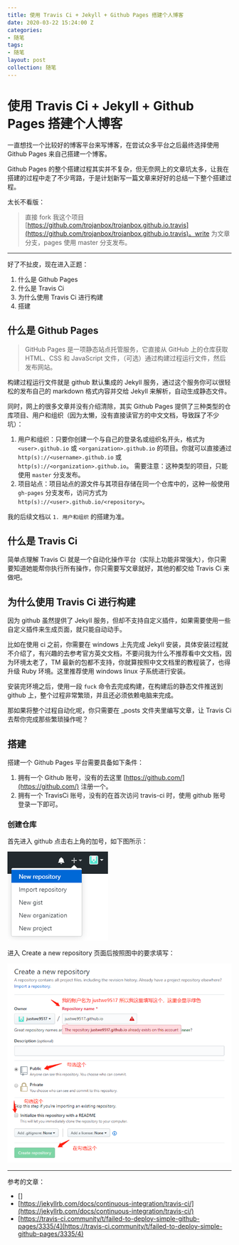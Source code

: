 ```yaml
---
title: 使用 Travis Ci + Jekyll + Github Pages 搭建个人博客
date: 2020-03-22 15:24:00 Z
categories:
- 随笔
tags:
- 随笔
layout: post
collection: 随笔
---
```


# 使用 Travis Ci + Jekyll + Github Pages 搭建个人博客

一直想找一个比较好的博客平台来写博客，在尝试众多平台之后最终选择使用 Github Pages 来自己搭建一个博客。

Github Pages 的整个搭建过程其实并不复杂，但无奈网上的文章坑太多，让我在搭建的过程中走了不少弯路，于是计划新写一篇文章来好好的总结一下整个搭建过程。


太长不看版：

> 直接 fork 我这个项目 [https://github.com/trojanbox/trojanbox.github.io.travis](https://github.com/trojanbox/trojanbox.github.io.travis)。write 为文章分支，pages 使用 master 分支发布。

----- 

好了不扯皮，现在进入正题：

1. 什么是 Github Pages
2. 什么是 Travis Ci
3. 为什么使用 Travis Ci 进行构建
4. 搭建

## 什么是 Github Pages

> GitHub Pages 是一项静态站点托管服务，它直接从 GitHub 上的仓库获取 HTML、CSS 和 JavaScript 文件，（可选）通过构建过程运行文件，然后发布网站。

构建过程运行文件就是 github 默认集成的 Jekyll 服务，通过这个服务你可以很轻松的发布自己的 markdown 格式内容并交给 Jekyll 来解析，自动生成静态文件。

同时，网上的很多文章并没有介绍清除，其实 Github Pages 提供了三种类型的仓库项目、用户和组织（因为太懒，没有直接读官方的中文文档，导致踩了不少坑）：

1. 用户和组织：只要你创建一个与自己的登录名或组织名开头，格式为 `<user>.github.io` 或 `<organization>.github.io` 的项目。你就可以直接通过 `http(s)://<username>.github.io` 或 `http(s)://<organization>.github.io`。
   需要注意：这种类型的项目，只能使用 `master` 分支发布。
2. 项目站点：项目站点的源文件与其项目存储在同一个仓库中的，这种一般使用 `gh-pages` 分支发布，访问方式为 `http(s)://<user>.github.io/<repository>`。

我的后续文档以 `1. 用户和组织` 的搭建为准。

## 什么是 Travis Ci

简单点理解 Travis Ci 就是一个自动化操作平台（实际上功能非常强大），你只需要知道她能帮你执行所有操作，你只需要写文章就好，其他的都交给 Travis Ci 来做吧。

## 为什么使用 Travis Ci 进行构建

因为 github 虽然提供了 Jekyll 服务，但却不支持自定义插件，如果需要使用一些自定义插件来生成页面，就只能自动动手。

比如在使用 ci 之前，你需要在 windows 上先完成 Jekyll 安装，具体安装过程就不介绍了，有兴趣的去参考官方英文文档，不要问我为什么不推荐看中文文档，因为环境太老了，TM 最新的包都不支持，你就算按照中文文档里的教程装了，也得升级 Ruby 环境。这里推荐使用 windows linux 子系统进行安装。

安装完环境之后，使用一段 `fuck` 命令去完成构建，在构建后的静态文件推送到 github 上，整个过程非常繁琐，并且还必须依赖电脑来完成。

那如果将整个过程自动化呢，你只需要在 _posts 文件夹里编写文章，让 Travis Ci 去帮你完成那些繁琐操作呢？

## 搭建

搭建一个 Github Pages 平台需要具备如下条件：

1. 拥有一个 Github 账号，没有的去这里 [https://github.com/](https://github.com/) 注册一个。
2. 拥有一个 TravisCi 账号，没有的在首次访问 travis-ci 时，使用 github 账号登录一下即可。

### 创建仓库

首先进入 github 点击右上角的加号，如下图所示：

![c432a25a298f467960517f517ff72c9](/assets/uploads/c432a25a298f467960517f517ff72c9.png)

进入 Create a new repository 页面后按照图中的要求填写：

![08a4a7ce65eb13958c7f2e4e10a64cd](/assets/uploads/08a4a7ce65eb13958c7f2e4e10a64cd.png)

-----

参考的文章：

- []
- [https://jekyllrb.com/docs/continuous-integration/travis-ci/](https://jekyllrb.com/docs/continuous-integration/travis-ci/)
- [https://travis-ci.community/t/failed-to-deploy-simple-github-pages/3335/4](https://travis-ci.community/t/failed-to-deploy-simple-github-pages/3335/4)
